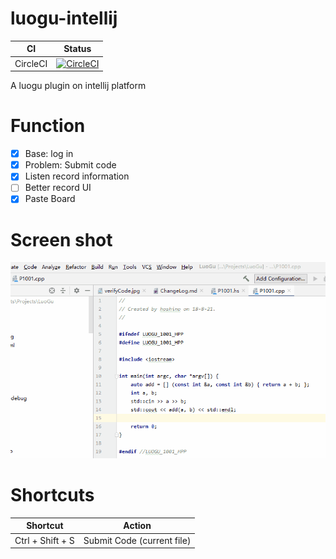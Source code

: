 # luogu-intellij

CI      | Status
--------|-------
CircleCI|[![CircleCI](https://circleci.com/gh/HoshinoTented/luogu-intellij.svg?style=svg)](https://circleci.com/gh/HoshinoTented/luogu-intellij)

A luogu plugin on intellij platform  

# Function
- [x] Base: log in
- [x] Problem: Submit code
- [x] Listen record information
- [ ] Better record UI
- [x] Paste Board

# Screen shot
![](screenshot/0.0.3-0.gif)

# Shortcuts
Shortcut             | Action
:-------------------:|:--------:
Ctrl + Shift + S     | Submit Code (current file) 